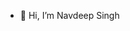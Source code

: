 - 👋 Hi, I’m Navdeep Singh

<!---
Navdeep-5ingh/Navdeep-5ingh is a ✨ special ✨ repository because its `README.md` (this file) appears on your GitHub profile.
You can click the Preview link to take a look at your changes.
--->
